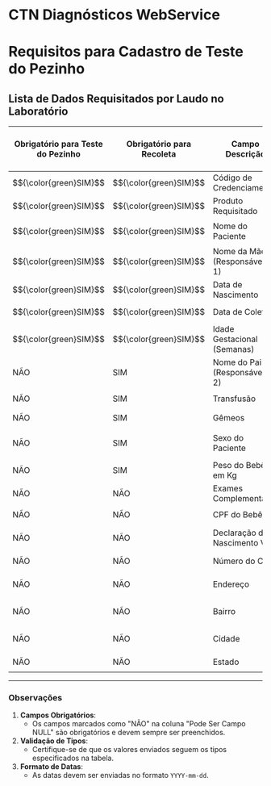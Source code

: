 # CTN Diagnósticos WebService

# **Requisitos para Cadastro de Teste do Pezinho**

## **Lista de Dados Requisitados por Laudo no Laboratório**

| **Obrigatório para Teste do Pezinho** | **Obrigatório para Recoleta** | **Campo Descrição**                  | **Codinome no Sistema**        | **Tipo**                                 | **Pode Ser Campo NULL** |
|---------------------------------------|--------------------------------|---------------------------------------|---------------------------------|------------------------------------------|--------------------------|
| $${\color{green}SIM}$$                                   | $${\color{green}SIM}$$                            | Código de Credenciamento             | `codigoCredenciado`            | `INT`                                   | NÃO                      |
| $${\color{green}SIM}$$                                   | $${\color{green}SIM}$$                            | Produto Requisitado                  | `codigoProduto`                | `INT`                                   | NÃO                      |
| $${\color{green}SIM}$$                                   | $${\color{green}SIM}$$                            | Nome do Paciente                     | `nome`                         | `VARCHAR(max 250 dígitos)`              | NÃO                      |
| $${\color{green}SIM}$$                                   | $${\color{green}SIM}$$                            | Nome da Mãe (Responsável Nº 1)       | `nomeResponsavel`              | `VARCHAR(max 250 dígitos)`              | NÃO                      |
| $${\color{green}SIM}$$                                   | $${\color{green}SIM}$$                            | Data de Nascimento                   | `dataNascimento`               | `DATE(YYYY-mm-dd)`                      | NÃO                      |
| $${\color{green}SIM}$$                                   | $${\color{green}SIM}$$                            | Data de Coleta                       | `dataColeta`                   | `DATE(YYYY-mm-dd)`                      | NÃO                      |
| $${\color{green}SIM}$$                                   | $${\color{green}SIM}$$                            | Idade Gestacional (Semanas)          | `ig`                           | `INT`                                   | NÃO                      |
| NÃO                                   | SIM                            | Nome do Pai (Responsável Nº 2)       | `nomeResponsavelDois`          | `VARCHAR(max 250 dígitos)`              | SIM                      |
| NÃO                                   | SIM                            | Transfusão                           | `transfusao`                   | `BOOLEAN (1 ou 0)`                      | SIM                      |
| NÃO                                   | SIM                            | Gêmeos                               | `gemeos`                       | `BOOLEAN (1 ou 0)`                      | SIM                      |
| NÃO                                   | SIM                            | Sexo do Paciente                     | `sexo`                         | `CHAR(max 1 dígito)` – “M” ou “F”       | SIM                      |
| NÃO                                   | SIM                            | Peso do Bebê em Kg                   | `pesoDoBebe`                   | `FLOAT`                                 | SIM                      |
| NÃO                                   | NÃO                            | Exames Complementares                | `exames`                       | `ARRAY(INT)`                            | SIM                      |
| NÃO                                   | NÃO                            | CPF do Bebê                          | `cpfDoBebe`                    | `VARCHAR(max 11 dígitos)`               | SIM                      |
| NÃO                                   | NÃO                            | Declaração de Nascimento Vivo        | `declaracaoNascimentoVivo`     | `VARCHAR(max 100 dígitos)`              | SIM                      |
| NÃO                                   | NÃO                            | Número do CEP                        | `cep`                          | `VARCHAR(max 8 dígitos)`                | SIM                      |
| NÃO                                   | NÃO                            | Endereço                             | `endereco`                     | `VARCHAR(max 250 dígitos)`              | SIM                      |
| NÃO                                   | NÃO                            | Bairro                               | `bairro`                       | `VARCHAR(max 250 dígitos)`              | SIM                      |
| NÃO                                   | NÃO                            | Cidade                               | `cidade`                       | `VARCHAR(max 250 dígitos)`              | SIM                      |
| NÃO                                   | NÃO                            | Estado                               | `estado`                       | `CHAR(max 2 dígitos)`                   | SIM                      |

---

### **Observações**
1. **Campos Obrigatórios**:
   - Os campos marcados como "NÃO" na coluna "Pode Ser Campo NULL" são obrigatórios e devem sempre ser preenchidos.
2. **Validação de Tipos**:
   - Certifique-se de que os valores enviados seguem os tipos especificados na tabela.
3. **Formato de Datas**:
   - As datas devem ser enviadas no formato `YYYY-mm-dd`.
